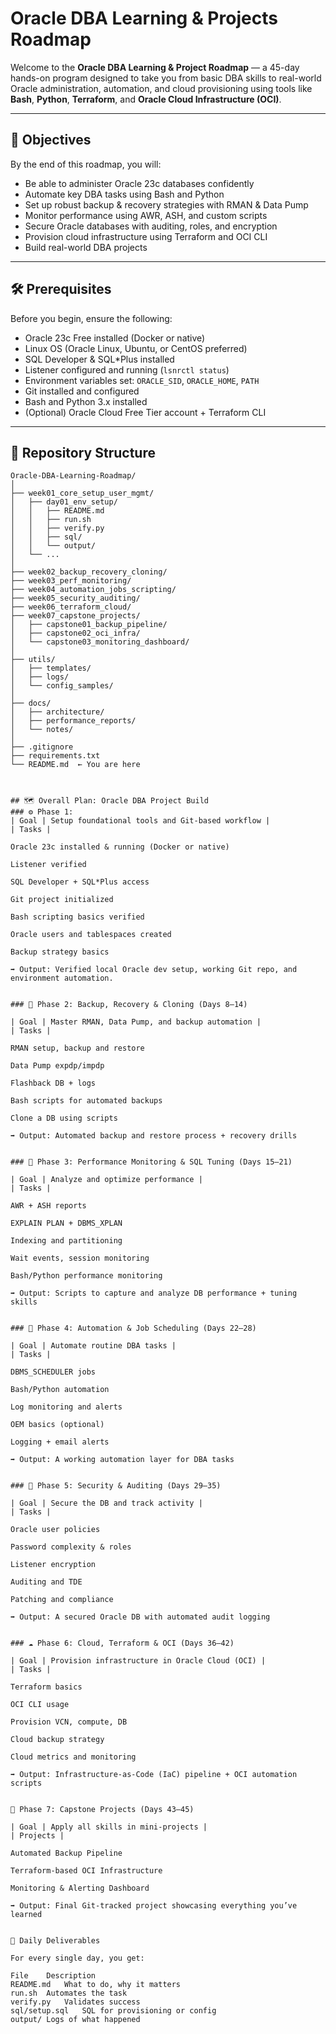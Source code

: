 # Oracle DBA Learning & Projects Roadmap

Welcome to the **Oracle DBA Learning & Project Roadmap** — a 45-day hands-on program designed to take you from basic DBA skills to real-world Oracle administration, automation, and cloud provisioning using tools like **Bash**, **Python**, **Terraform**, and **Oracle Cloud Infrastructure (OCI)**.

---

## 🎯 Objectives

By the end of this roadmap, you will:

- Be able to administer Oracle 23c databases confidently
- Automate key DBA tasks using Bash and Python
- Set up robust backup & recovery strategies with RMAN & Data Pump
- Monitor performance using AWR, ASH, and custom scripts
- Secure Oracle databases with auditing, roles, and encryption
- Provision cloud infrastructure using Terraform and OCI CLI
- Build real-world DBA projects

---

## 🛠️ Prerequisites

Before you begin, ensure the following:

- Oracle 23c Free installed (Docker or native)
- Linux OS (Oracle Linux, Ubuntu, or CentOS preferred)
- SQL Developer & SQL*Plus installed
- Listener configured and running (`lsnrctl status`)
- Environment variables set: `ORACLE_SID`, `ORACLE_HOME`, `PATH`
- Git installed and configured
- Bash and Python 3.x installed
- (Optional) Oracle Cloud Free Tier account + Terraform CLI

---

## 📁 Repository Structure

```text
Oracle-DBA-Learning-Roadmap/
│
├── week01_core_setup_user_mgmt/
│   ├── day01_env_setup/
│   │   ├── README.md
│   │   ├── run.sh
│   │   ├── verify.py
│   │   ├── sql/
│   │   └── output/
│   └── ...
│
├── week02_backup_recovery_cloning/
├── week03_perf_monitoring/
├── week04_automation_jobs_scripting/
├── week05_security_auditing/
├── week06_terraform_cloud/
├── week07_capstone_projects/
│   ├── capstone01_backup_pipeline/
│   ├── capstone02_oci_infra/
│   └── capstone03_monitoring_dashboard/
│
├── utils/
│   ├── templates/
│   ├── logs/
│   └── config_samples/
│
├── docs/
│   ├── architecture/
│   ├── performance_reports/
│   └── notes/
│
├── .gitignore
├── requirements.txt
└── README.md  ← You are here



## 🗺️ Overall Plan: Oracle DBA Project Build
### ⚙️ Phase 1:
| Goal | Setup foundational tools and Git-based workflow |
| Tasks |

Oracle 23c installed & running (Docker or native)

Listener verified

SQL Developer + SQL*Plus access

Git project initialized

Bash scripting basics verified

Oracle users and tablespaces created

Backup strategy basics

➡️ Output: Verified local Oracle dev setup, working Git repo, and environment automation.


### 💾 Phase 2: Backup, Recovery & Cloning (Days 8–14)

| Goal | Master RMAN, Data Pump, and backup automation |
| Tasks |

RMAN setup, backup and restore

Data Pump expdp/impdp

Flashback DB + logs

Bash scripts for automated backups

Clone a DB using scripts

➡️ Output: Automated backup and restore process + recovery drills


### 🚀 Phase 3: Performance Monitoring & SQL Tuning (Days 15–21)

| Goal | Analyze and optimize performance |
| Tasks |

AWR + ASH reports

EXPLAIN PLAN + DBMS_XPLAN

Indexing and partitioning

Wait events, session monitoring

Bash/Python performance monitoring

➡️ Output: Scripts to capture and analyze DB performance + tuning skills


### 🤖 Phase 4: Automation & Job Scheduling (Days 22–28)

| Goal | Automate routine DBA tasks |
| Tasks |

DBMS_SCHEDULER jobs

Bash/Python automation

Log monitoring and alerts

OEM basics (optional)

Logging + email alerts

➡️ Output: A working automation layer for DBA tasks


### 🔐 Phase 5: Security & Auditing (Days 29–35)

| Goal | Secure the DB and track activity |
| Tasks |

Oracle user policies

Password complexity & roles

Listener encryption

Auditing and TDE

Patching and compliance

➡️ Output: A secured Oracle DB with automated audit logging


### ☁️ Phase 6: Cloud, Terraform & OCI (Days 36–42)

| Goal | Provision infrastructure in Oracle Cloud (OCI) |
| Tasks |

Terraform basics

OCI CLI usage

Provision VCN, compute, DB

Cloud backup strategy

Cloud metrics and monitoring

➡️ Output: Infrastructure-as-Code (IaC) pipeline + OCI automation scripts


🧪 Phase 7: Capstone Projects (Days 43–45)

| Goal | Apply all skills in mini-projects |
| Projects |

Automated Backup Pipeline

Terraform-based OCI Infrastructure

Monitoring & Alerting Dashboard

➡️ Output: Final Git-tracked project showcasing everything you’ve learned


🧱 Daily Deliverables

For every single day, you get:

File	Description
README.md	What to do, why it matters
run.sh	Automates the task
verify.py	Validates success
sql/setup.sql	SQL for provisioning or config
output/	Logs of what happened
